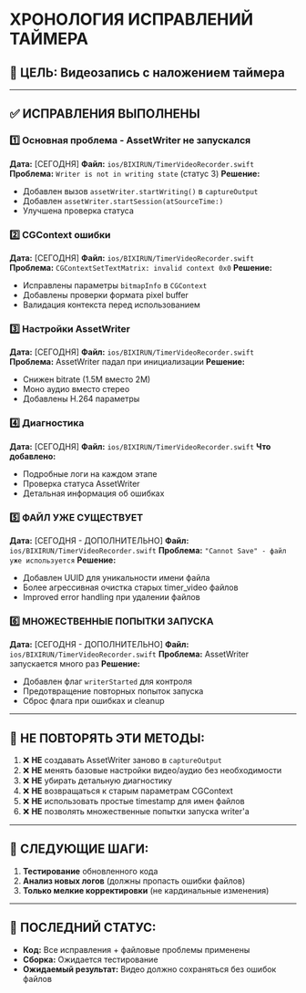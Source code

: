 # ХРОНОЛОГИЯ ИСПРАВЛЕНИЙ ТАЙМЕРА

## 🎯 ЦЕЛЬ: Видеозапись с наложением таймера

---

## ✅ ИСПРАВЛЕНИЯ ВЫПОЛНЕНЫ

### 1️⃣ **Основная проблема - AssetWriter не запускался**

**Дата:** [СЕГОДНЯ] **Файл:** `ios/BIXIRUN/TimerVideoRecorder.swift`
**Проблема:** `Writer is not in writing state` (статус 3) **Решение:**

- Добавлен вызов `assetWriter.startWriting()` в `captureOutput`
- Добавлен `assetWriter.startSession(atSourceTime:)`
- Улучшена проверка статуса

### 2️⃣ **CGContext ошибки**

**Дата:** [СЕГОДНЯ] **Файл:** `ios/BIXIRUN/TimerVideoRecorder.swift`
**Проблема:** `CGContextSetTextMatrix: invalid context 0x0` **Решение:**

- Исправлены параметры `bitmapInfo` в `CGContext`
- Добавлены проверки формата pixel buffer
- Валидация контекста перед использованием

### 3️⃣ **Настройки AssetWriter**

**Дата:** [СЕГОДНЯ] **Файл:** `ios/BIXIRUN/TimerVideoRecorder.swift`
**Проблема:** AssetWriter падал при инициализации **Решение:**

- Снижен bitrate (1.5M вместо 2M)
- Моно аудио вместо стерео
- Добавлены H.264 параметры

### 4️⃣ **Диагностика**

**Дата:** [СЕГОДНЯ] **Файл:** `ios/BIXIRUN/TimerVideoRecorder.swift` **Что
добавлено:**

- Подробные логи на каждом этапе
- Проверка статуса AssetWriter
- Детальная информация об ошибках

### 5️⃣ **ФАЙЛ УЖЕ СУЩЕСТВУЕТ**

**Дата:** [СЕГОДНЯ - ДОПОЛНИТЕЛЬНО] **Файл:**
`ios/BIXIRUN/TimerVideoRecorder.swift` **Проблема:**
`"Cannot Save" - файл уже используется` **Решение:**

- Добавлен UUID для уникальности имени файла
- Более агрессивная очистка старых timer_video файлов
- Improved error handling при удалении файлов

### 6️⃣ **МНОЖЕСТВЕННЫЕ ПОПЫТКИ ЗАПУСКА**

**Дата:** [СЕГОДНЯ - ДОПОЛНИТЕЛЬНО] **Файл:**
`ios/BIXIRUN/TimerVideoRecorder.swift` **Проблема:** AssetWriter запускается
много раз **Решение:**

- Добавлен флаг `writerStarted` для контроля
- Предотвращение повторных попыток запуска
- Сброс флага при ошибках и cleanup

---

## 🚫 НЕ ПОВТОРЯТЬ ЭТИ МЕТОДЫ:

1. ❌ **НЕ** создавать AssetWriter заново в `captureOutput`
2. ❌ **НЕ** менять базовые настройки видео/аудио без необходимости
3. ❌ **НЕ** убирать детальную диагностику
4. ❌ **НЕ** возвращаться к старым параметрам CGContext
5. ❌ **НЕ** использовать простые timestamp для имен файлов
6. ❌ **НЕ** позволять множественные попытки запуска writer'а

---

## 🎯 СЛЕДУЮЩИЕ ШАГИ:

1. **Тестирование** обновленного кода
2. **Анализ новых логов** (должны пропасть ошибки файлов)
3. **Только мелкие корректировки** (не кардинальные изменения)

---

## 📱 ПОСЛЕДНИЙ СТАТУС:

- **Код:** Все исправления + файловые проблемы применены
- **Сборка:** Ожидается тестирование
- **Ожидаемый результат:** Видео должно сохраняться без ошибок файлов
